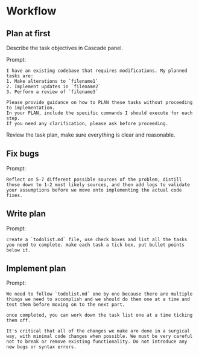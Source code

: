 # Workflow

## Plan at first
Describe the task objectives in Cascade panel.

Prompt:
```
I have an existing codebase that requires modifications. My planned tasks are:
1. Make alterations to `filename1`
2. Implement updates in `filename2`
3. Perform a review of `filename3`

Please provide guidance on how to PLAN these tasks without proceeding to implementation.
In your PLAN, include the specific commands I should execute for each step.
If you need any clarification, please ask before proceeding.
```

Review the task plan, make sure everything is clear and reasonable.

## Fix bugs
Prompt:
```
Reflect on 5-7 different possible sources of the problem, distill those down to 1-2 most likely sources, and then add logs to validate your assumptions before we move onto implementing the actual code fixes.
```

## Write plan
Prompt:
```
create a `todolist.md` file, use check boxes and list all the tasks you need to complete. make each task a tick box, put bullet points below it. 
```

## Implement plan
Prompt:
```
We need to follow `todolist.md` one by one because there are multiple things we need to accomplish and we should do them one at a time and test them before moving on to the next part.

once completed, you can work down the task list one at a time ticking them off.

It's critical that all of the changes we make are done in a surgical way, with minimal code changes when possible. We must be very careful not to break or remove existing functionality. Do not introduce any new bugs or syntax errors.
```
